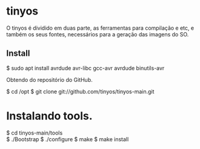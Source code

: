 # tinyos

O tinyos é dividido em duas parte, as ferramentas para compilação e etc, 
e também os seus fontes, necessários para a geração das imagens do SO.

## Install

$ sudo apt install avrdude avr-libc gcc-avr avrdude binutils-avr 

Obtendo do repositório do GitHub.

$ cd /opt
$ git clone git://github.com/tinyos/tinyos-main.git

# Instalando tools.

$ cd tinyos-main/tools <br />
$ ./Bootstrap
$ ./configure
$ make
$ make install
